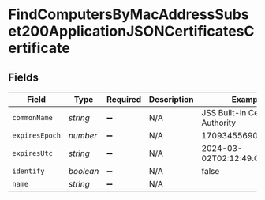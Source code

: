 # FindComputersByMacAddressSubset200ApplicationJSONCertificatesCertificate


## Fields

| Field                              | Type                               | Required                           | Description                        | Example                            |
| ---------------------------------- | ---------------------------------- | ---------------------------------- | ---------------------------------- | ---------------------------------- |
| `commonName`                       | *string*                           | :heavy_minus_sign:                 | N/A                                | JSS Built-in Certificate Authority |
| `expiresEpoch`                     | *number*                           | :heavy_minus_sign:                 | N/A                                | 1709345569000                      |
| `expiresUtc`                       | *string*                           | :heavy_minus_sign:                 | N/A                                | 2024-03-02T02:12:49.000+0000       |
| `identify`                         | *boolean*                          | :heavy_minus_sign:                 | N/A                                | false                              |
| `name`                             | *string*                           | :heavy_minus_sign:                 | N/A                                |                                    |